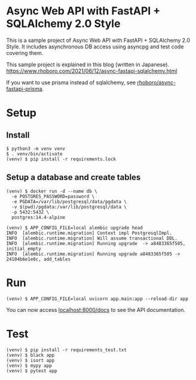 # Async Web API with FastAPI + SQLAlchemy 2.0 Style

This is a sample project of Async Web API with FastAPI + SQLAlchemy 2.0 Style.
It includes asynchronous DB access using asyncpg and test code covering them.

This sample project is explained in this blog (written in Japanese).  
https://www.rhoboro.com/2021/06/12/async-fastapi-sqlalchemy.html

If you want to use prisma instead of sqlalchemy, see [rhoboro/async-fastapi-prisma](https://github.com/rhoboro/async-fastapi-prisma).

# Setup

## Install

```shell
$ python3 -m venv venv
$ . venv/bin/activate
(venv) $ pip install -r requirements.lock
```

## Setup a database and create tables

```shell
(venv) $ docker run -d --name db \
  -e POSTGRES_PASSWORD=password \
  -e PGDATA=/var/lib/postgresql/data/pgdata \
  -v $(pwd)/pgdata:/var/lib/postgresql/data \
  -p 5432:5432 \
  postgres:14.4-alpine

(venv) $ APP_CONFIG_FILE=local alembic upgrade head
INFO  [alembic.runtime.migration] Context impl PostgresqlImpl.
INFO  [alembic.runtime.migration] Will assume transactional DDL.
INFO  [alembic.runtime.migration] Running upgrade  -> a8483365f505, initial_empty
INFO  [alembic.runtime.migration] Running upgrade a8483365f505 -> 24104b6e1e0c, add_tables
```

# Run

```shell
(venv) $ APP_CONFIG_FILE=local uvicorn app.main:app --reload-dir app
```

You can now access [localhost:8000/docs](http://localhost:8000/docs) to see the API documentation.


# Test

```shell
(venv) $ pip install -r requirements_test.txt
(venv) $ black app
(venv) $ isort app
(venv) $ mypy app
(venv) $ pytest app
```
